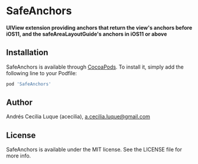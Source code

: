 # SafeAnchors
#### UIView extension providing anchors that return the view's anchors before iOS11, and the safeAreaLayoutGuide's anchors in iOS11 or above

## Installation

SafeAnchors is available through [CocoaPods](http://cocoapods.org). To install
it, simply add the following line to your Podfile:

```ruby
pod 'SafeAnchors'
```

## Author

Andrés Cecilia Luque (acecilia), a.cecilia.luque@gmail.com

## License

SafeAnchors is available under the MIT license. See the LICENSE file for more info.
